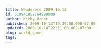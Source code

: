 ```yaml
---
title: Wanderers 2009.10.13
id: 519941852764999989
author: Kirby Urner
published: 2009-10-13T19:39:00.000-07:00
updated: 2009-10-14T22:11:00.802-07:00
blog: world_game
tags: 
---
```


